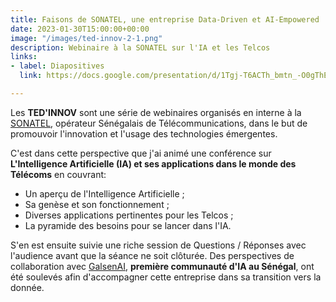 ```yaml
---
title: Faisons de SONATEL, une entreprise Data-Driven et AI-Empowered
date: 2023-01-30T15:00:00+00:00
image: "/images/ted-innov-2-1.png"
description: Webinaire à la SONATEL sur l'IA et les Telcos
links:
- label: Diapositives
  link: https://docs.google.com/presentation/d/1Tgj-T6ACTh_bmtn_-O0gThEc_41FeQEU_SO_BPa0tn4

---
```

Les **TED'INNOV** sont une série de webinaires organisés en interne à la [SONATEL](https://sonatel.sn/ "SONATEL"), opérateur Sénégalais de Télécommunications, dans le but  de promouvoir l'innovation et l'usage des technologies émergentes.

C'est dans cette perspective que j'ai animé une conférence sur **L'Intelligence Artificielle (IA) et ses applications dans le monde des Télécoms** en couvrant:

* Un aperçu de l'Intelligence Artificielle ;
* Sa genèse et son fonctionnement ;
* Diverses applications pertinentes pour les Telcos ;
* La pyramide des besoins pour se lancer dans l'IA.

S'en est ensuite suivie une riche session de Questions / Réponses avec l'audience avant que la séance ne soit clôturée. Des perspectives de collaboration avec [GalsenAI](https://galsen.ai/ "GalsenAI"), **première communauté d'IA au Sénégal**, ont été soulevés afin d'accompagner cette entreprise dans sa transition vers la donnée.